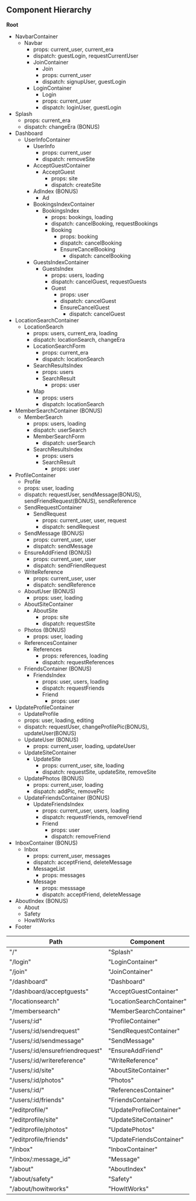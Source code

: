 ## Component Hierarchy

**Root**
  - NavbarContainer
    + Navbar
      * props: current_user, current_era
      * dispatch: guestLogin, requestCurrentUser
      * JoinContainer
        - Join
        - props: current_user
        - dispatch: signupUser, guestLogin
      * LoginContainer
        - Login
        - props: current_user
        - dispatch: loginUser, guestLogin
  - Splash
    - props: current_era
    - dispatch: changeEra (BONUS)
  - Dashboard
    + UserInfoContainer
      * UserInfo
        - props: current_user
        - dispatch: removeSite
      * AcceptGuestContainer
        - AcceptGuest
          + props: site
          + dispatch: createSite
      * AdIndex (BONUS)
        - Ad
      * BookingsIndexContainer
        - BookingsIndex
          + props: bookings, loading
          + dispatch: cancelBooking, requestBookings
          + Booking
            - props: booking
            - dispatch: cancelBooking
            - EnsureCancelBooking
              + dispatch: cancelBooking
      * GuestsIndexContainer
        - GuestsIndex
          + props: users, loading
          + dispatch: cancelGuest, requestGuests
          + Guest
            - props: user
            - dispatch: cancelGuest
            - EnsureCancelGuest
              + dispatch: cancelGuest
  - LocationSearchContainer
    + LocationSearch
      * props: users, current_era, loading
      * dispatch: locationSearch, changeEra
      * LocationSearchForm
        - props: current_era
        - dispatch: locationSearch
      * SearchResultsIndex
        - props: users
        - SearchResult
          + props: user
      * Map
        - props: users
        - dispatch: locationSearch
  - MemberSearchContainer (BONUS)
    + MemberSearch
      * props: users, loading
      * dispatch: userSearch
      * MemberSearchForm
        - dispatch: userSearch
      * SearchResultsIndex
        - props: users
        - SearchResult
          + props: user
  - ProfileContainer
    + Profile
    + props: user, loading
    + dispatch: requestUser, sendMessage(BONUS), sendFriendRequest(BONUS), sendReference
    + SendRequestContainer
      * SendRequest
        - props: current_user, user, request
        - dispatch: sendRequest
    + SendMessage (BONUS)
      * props: current_user, user
      * dispatch: sendMessage
    + EnsureAddFriend (BONUS)
      * props: current_user, user
      * dispatch: sendFriendRequest
    + WriteReference
      * props: current_user, user
      * dispatch: sendReference
    + AboutUser (BONUS)
      * props: user, loading
    + AboutSiteContainer
      * AboutSite
        - props: site
        - dispatch: requestSite
    + Photos (BONUS)
      * props: user, loading
    + ReferencesContainer
      * References
        - props: references, loading
        - dispatch: requestReferences
    + FriendsContainer (BONUS)
      * FriendsIndex
        - props: user, users, loading
        - dispatch: requestFriends
        - Friend
          + props: user
  - UpdateProfileContainer
    + UpdateProfile
    + props: user, loading, editing
    + dispatch: requestUser, changeProfilePic(BONUS), updateUser(BONUS)
    + UpdateUser (BONUS)
      * props: current_user, loading, updateUser
    + UpdateSiteContainer
      * UpdateSite
        - props: current_user, site, loading
        - dispatch: requestSite, updateSite, removeSite
    + UpdatePhotos (BONUS)
      * props: current_user, loading
      * dispatch: addPic, removePic
    + UpdateFriendsContainer (BONUS)
      * UpdateFriendsIndex
        - props: current_user, users, loading
        - dispatch: requestFriends, removeFriend
        - Friend
          + props: user
          + dispatch: removeFriend
  - InboxContainer (BONUS)
    + Inbox
      * props: current_user, messages
      * dispatch: acceptFriend, deleteMessage
      * MessageList
        - props: messages
      * Message
        - props: messsage
        - dispatch: acceptFriend, deleteMessage
  - AboutIndex (BONUS)
    + About
    + Safety
    + HowItWorks
  - Footer

|Path|Component|
|----|---------|
|"/"|"Splash"|
|"/login"|"LoginContainer"|
|"/join"|"JoinContainer"|
|"/dashboard"|"Dashboard"|
|"/dashboard/acceptguests"|"AcceptGuestContainer"|
|"/locationsearch"|"LocationSearchContainer"|
|"/membersearch"|"MemberSearchContainer"|
|"/users/:id"|"ProfileContainer"|
|"/users/:id/sendrequest"|"SendRequestContainer"|
|"/users/:id/sendmessage"|"SendMessage"|
|"/users/:id/ensurefriendrequest"|"EnsureAddFriend"|
|"/users/:id/writereference"|"WriteReference"|
|"/users/:id/site"|"AboutSiteContainer"|
|"/users/:id/photos"|"Photos"|
|"/users/:id/"|"ReferencesContainer"|
|"/users/:id/friends"|"FriendsContainer"|
|"/editprofile/"|"UpdateProfileContainer"|
|"/editprofile/site"|"UpdateSiteContainer"|
|"/editprofile/photos"|"UpdatePhotos"|
|"/editprofile/friends"|"UpdateFriendsContainer"|
|"/inbox"|"InboxContainer"|
|"/inbox/:message_id"|"Message"|
|"/about"|"AboutIndex"|
|"/about/safety"|"Safety"|
|"/about/howitworks"|"HowItWorks"|
